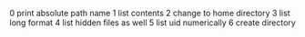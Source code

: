 0 print absolute path name
1 list contents
2 change to home directory
3 list long format
4 list hidden files as well
5 list uid numerically
6 create directory